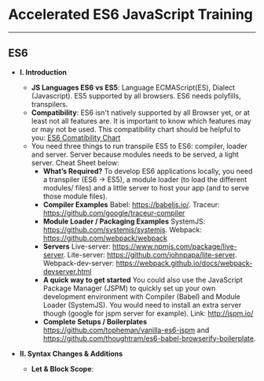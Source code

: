 # Accelerated ES6 JavaScript Training

---

## ES6

- **I. Introduction**
    - **JS Languages ES6 vs ES5**: Language ECMAScript(ES), Dialect (Javascript). ES5 supported by all browsers. ES6 needs polyfills, transpilers.
    - **Compatibility**: ES6 isn't natively supported by all Browser yet, or at least not all features are. It is important to know which features may or may not be used. This compatibility chart should be helpful to you: [ES6 Comatibility Chart](https://kangax.github.io/compat-table/es6/)
    - You need three things to run transpile ES5 to ES6: compiler, loader and server. Server because modules needs to be served, a light server. Cheat Sheet below:
        - **What’s Required?** To develop ES6 applications locally, you need a transpiler (ES6 -> ES5), a module loader (to load the different modules/ files) and a little server to host your app (and to serve those module files).
        - **Compiler Examples** Babel: https://babeljs.io/. Traceur: https://github.com/google/traceur-compiler
        - **Module Loader / Packaging Examples**  SystemJS: https://github.com/systemjs/systemjs. Webpack: https://github.com/webpack/webpack
        - **Servers** Live-server: https://www.npmjs.com/package/live-server. Lite-server: https://github.com/johnpapa/lite-server. Webpack-dev-server: https://webpack.github.io/docs/webpack-devserver.html
        - **A quick way to get started** You could also use the JavaScript Package Manager (JSPM) to quickly set up your own development environment with Compiler (Babel) and Module Loader (SystemJS). You would need to install an extra server though (google for jspm server for example). Link: http://jspm.io/
        - **Complete Setups / Boilerplates** https://github.com/topheman/vanilla-es6-jspm and https://github.com/thoughtram/es6-babel-browserify-boilerplate. 
    
- **II. Syntax Changes & Additions**
    - **Let & Block Scope**:
